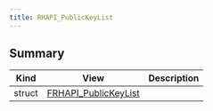 ```yaml
---
title: RHAPI_PublicKeyList
---
```


## Summary
| Kind | View | Description |
|------|------|-------------|
|struct|[FRHAPI_PublicKeyList](/unreal-plugins/all/structfrhapi__publickeylist/#structFRHAPI__PublicKeyList)||
